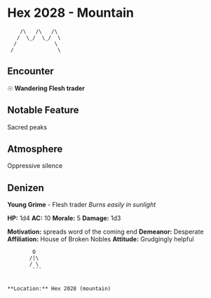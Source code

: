 # Hex 2028 - Mountain
```
    /\   /\   /\
   /  \_/  \_/  \
  /            \
 /              \
```

## Encounter

☉ **Wandering Flesh trader**

## Notable Feature

Sacred peaks

## Atmosphere

Oppressive silence

## Denizen

**Young Grime** - Flesh trader
*Burns easily in sunlight*

**HP:** 1d4 **AC:** 10 **Morale:** 5
**Damage:** 1d3

**Motivation:** spreads word of the coming end
**Demeanor:** Desperate
**Affiliation:** House of Broken Nobles
**Attitude:** Grudgingly helpful

```
        O
       /|\
       / \
        ```


**Location:** Hex 2028 (mountain)
